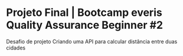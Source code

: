 # Projeto Final | Bootcamp everis Quality Assurance Beginner #2
Desafio de projeto Criando uma API para calcular 
distância entre duas cidades
